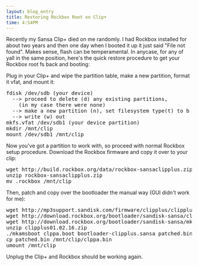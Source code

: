 ```yaml
---
layout: blog_entry 
title: Restoring Rockbox Root on Clip+
time: 4:54PM
---
```

Recently my Sansa Clip+ died on me randomly. I had Rockbox installed for about two years and then one day when I booted it up it just said "File not found". Makes sense, flash can be temperamental.  In anycase, for any of yall in the same position, here's the quick restore procedure to get your Rockbox root fs back and booting:

Plug in your Clip+ and wipe the partition table, make a new partition, format it vfat, and mount it:

<pre class="sh_c">
fdisk /dev/sdb (your device)
  --> proceed to delete (d) any existing partitions, 
    (in my case there were none)
  --> make a new partition (n), set filesystem type(t) to b
  --> write (w) out
mkfs.vfat /dev/sdb1 (your device partition)
mkdir /mnt/clip
mount /dev/sdb1 /mnt/clip
</pre>

Now you've got a partition to work with, so proceed with normal Rockbox setup procedure. Download the Rockbox firmware and copy it over to your clip:

<pre class="sh_c">
wget http://build.rockbox.org/data/rockbox-sansaclipplus.zip
unzip rockbox-sansaclipplus.zip
mv .rockbox /mnt/clip
</pre>

Then, patch and copy over the bootloader the manual way (GUI didn't work for me):

<pre class="sh_c">
wget http://mp3support.sandisk.com/firmware/clipplus/clipplus01.02.16.zip
wget http://download.rockbox.org/bootloader/sandisk-sansa/clipplus/bootloader-clipplus.sansa
wget http://download.rockbox.org/bootloader/sandisk-sansa/mkamsboot/linux-x86-32/mkamsboot
unzip clipplus01.02.16.zip
./mkamsboot clppa.boot bootloader-clipplus.sansa patched.bin
cp patched.bin /mnt/clip/clppa.bin
umount /mnt/clip
</pre>

Unplug the Clip+ and Rockbox should be working again.
